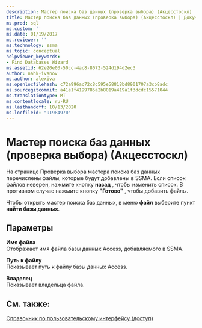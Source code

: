 ```yaml
---
description: Мастер поиска баз данных (проверка выбора) (Акцесстоскл)
title: Мастер поиска баз данных (проверка выбора) (Акцесстоскл) | Документация Майкрософт
ms.prod: sql
ms.custom: ''
ms.date: 01/19/2017
ms.reviewer: ''
ms.technology: ssma
ms.topic: conceptual
helpviewer_keywords:
- Find Databases Wizard
ms.assetid: 62e20e03-50cc-4ac8-8072-524d194d2ec3
author: nahk-ivanov
ms.author: alexiva
ms.openlocfilehash: c72a996ac72c8c595e58818bd8901707a3cb8adc
ms.sourcegitcommit: a41e1f4199785a2b8019a419a1f3dcdc15571044
ms.translationtype: MT
ms.contentlocale: ru-RU
ms.lasthandoff: 10/13/2020
ms.locfileid: "91984970"
---
```

# <a name="find-databases-wizard-verify-selection-accesstosql"></a>Мастер поиска баз данных (проверка выбора) (Акцесстоскл)
На странице Проверка выбора мастера поиска баз данных перечислены файлы, которые будут добавлены в SSMA. Если список файлов неверен, нажмите кнопку **назад** , чтобы изменить список. В противном случае нажмите кнопку **"Готово"** , чтобы добавить файлы.  
  
Чтобы открыть мастер поиска баз данных, в меню **файл** выберите пункт **найти базы данных**.  
  
## <a name="options"></a>Параметры  
**Имя файла**  
Отображает имя файла базы данных Access, добавляемого в SSMA.  
  
**Путь к файлу**  
Показывает путь к файлу базы данных Access.  
  
**Владелец**  
Показывает владельца файла.  
  
## <a name="see-also"></a>См. также:  
[Справочник по пользовательскому интерфейсу (доступ)](./user-interface-reference-accesstosql.md)  
